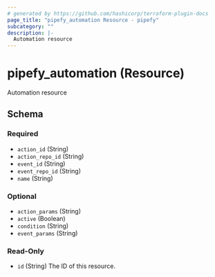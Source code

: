 ```yaml
---
# generated by https://github.com/hashicorp/terraform-plugin-docs
page_title: "pipefy_automation Resource - pipefy"
subcategory: ""
description: |-
  Automation resource
---
```


# pipefy_automation (Resource)

Automation resource



<!-- schema generated by tfplugindocs -->
## Schema

### Required

- `action_id` (String)
- `action_repo_id` (String)
- `event_id` (String)
- `event_repo_id` (String)
- `name` (String)

### Optional

- `action_params` (String)
- `active` (Boolean)
- `condition` (String)
- `event_params` (String)

### Read-Only

- `id` (String) The ID of this resource.
